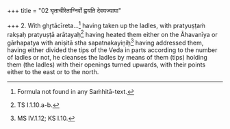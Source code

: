 +++
title = "02 घृताचीरेताग्निर्वो ह्वयति देवयज्याया"

+++
2. With ghr̥tācīreta...[^1] having taken up the ladles, with pratyuṣṭaṁ rakṣaḥ pratyuṣṭā arātayaḥ[^2] having heated them either on the Āhavanīya or gārhapatya with aniṣitā stha sapatnakayiṇiḥ[^3] having addressed them, having either divided the tips of the Veda in parts according to the number of ladles or not, he cleanses the ladles by means of them (tips) holding them (the ladles) with their openings turned upwards, with their points either to the east or to the north.  

[^1]: Formula not found in any Saṁhitā-text.  

[^2]: TS I.1.10.a-b.  

[^3]: MS IV.1.12; KS I.10.  

[^4]: See I.6.6.  
